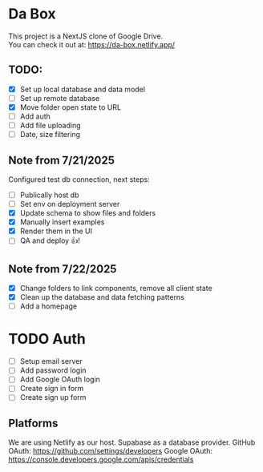 # Da Box

This project is a NextJS clone of Google Drive.  
You can check it out at: https://da-box.netlify.app/

## TODO:

- [x] Set up local database and data model
- [ ] Set up remote database
- [x] Move folder open state to URL
- [ ] Add auth
- [ ] Add file uploading
- [ ] Date, size filtering

## Note from 7/21/2025

Configured test db connection, next steps:

- [ ] Publically host db
- [ ] Set env on deployment server
- [x] Update schema to show files and folders
- [x] Manually insert examples
- [x] Render them in the UI
- [ ] QA and deploy 👍!

## Note from 7/22/2025

- [x] Change folders to link components, remove all client state
- [x] Clean up the database and data fetching patterns
- [ ] Add a homepage

# TODO Auth

- [ ] Setup email server
- [ ] Add password login
- [ ] Add Google OAuth login
- [ ] Create sign in form
- [ ] Create sign up form

## Platforms

We are using Netlify as our host.
Supabase as a database provider.
GitHub OAuth: https://github.com/settings/developers
Google OAuth: https://console.developers.google.com/apis/credentials
